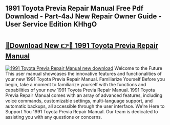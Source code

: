 ## 1991 Toyota Previa Repair Manual Free Pdf Download - Part-4aJ New Repair Owner Guide - User Service Edition KHhgO

# <h2><a href="http://bc27750.oget.top/?id=1991+Toyota+Previa+Repair+Manual">🔗Download New 👉🔴 1991 Toyota Previa Repair Manual</a></h2>

[![1991 Toyota Previa Repair Manual new download](https://i.imgur.com/5g1atiW.png)](http://bc27750.oget.top/?id=1991+Toyota+Previa+Repair+Manual)
Welcome to the Future This user manual showcases the innovative features and functionalities of your new 1991 Toyota Previa Repair Manual. Familiarize Yourself Before you begin, take a moment to familiarize yourself with the functions and capabilities of your new 1991 Toyota Previa Repair Manual. 1991 Toyota Previa Repair Manual comes with an array of advanced features, including voice commands, customizable settings, multi-language support, and automatic backups, all accessible through the user interface. We're Here to Support You 1991 Toyota Previa Repair Manual. Our team is dedicated to assisting you with any questions or concerns.
